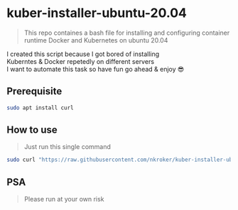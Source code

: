 # kuber-installer-ubuntu-20.04
> This repo containes a bash file for installing  and configuring container runtime Docker and Kubernetes on ubuntu 20.04

I created this script because I got bored of installing <br> Kuberntes & Docker repetedly on different servers <br> I want to automate this task so have fun go ahead & enjoy 😎

## Prerequisite
```bash
sudo apt install curl
```
## How to use
 > Just run this single command

```bash
sudo curl "https://raw.githubusercontent.com/nkroker/kuber-installer-ubuntu-20.04/master/installer.sh" | bash
```

## PSA
> Please run at your own risk
